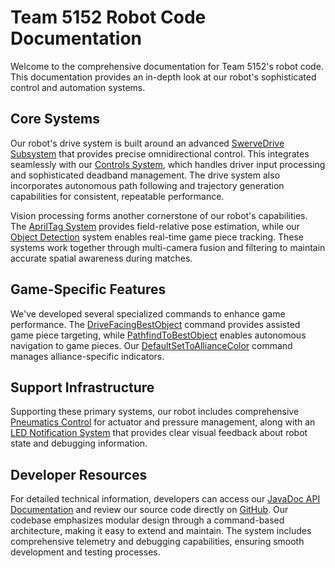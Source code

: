 # Team 5152 Robot Code Documentation

Welcome to the comprehensive documentation for Team 5152's robot code. This documentation provides an in-depth look at our robot's sophisticated control and automation systems.

## Core Systems

Our robot's drive system is built around an advanced [SwerveDrive Subsystem](./library/subsystems/swerve.md) that provides precise omnidirectional control. This integrates seamlessly with our [Controls System](./game/subsystems/controls.md), which handles driver input processing and sophisticated deadband management. The drive system also incorporates autonomous path following and trajectory generation capabilities for consistent, repeatable performance.

Vision processing forms another cornerstone of our robot's capabilities. The [AprilTag System](./library/subsystems/vision/apriltag.md) provides field-relative pose estimation, while our [Object Detection](./library/subsystems/vision/objectdetection.md) system enables real-time game piece tracking. These systems work together through multi-camera fusion and filtering to maintain accurate spatial awareness during matches.

## Game-Specific Features

We've developed several specialized commands to enhance game performance. The [DriveFacingBestObject](./library/commands/drivefacingbestobject.md) command provides assisted game piece targeting, while [PathfindToBestObject](./library/commands/pathfindtobestobject.md) enables autonomous navigation to game pieces. Our [DefaultSetToAllianceColor](./library/commands/defaultsettoalliancecolor.md) command manages alliance-specific indicators.

## Support Infrastructure

Supporting these primary systems, our robot includes comprehensive [Pneumatics Control](./library/subsystems/pneumatics.md) for actuator and pressure management, along with an [LED Notification System](./library/subsystems/bling.md) that provides clear visual feedback about robot state and debugging information.

## Developer Resources

For detailed technical information, developers can access our [JavaDoc API Documentation](./javadoc/) and review our source code directly on [GitHub](https://github.com/5152Alotobots/5152_Template). Our codebase emphasizes modular design through a command-based architecture, making it easy to extend and maintain. The system includes comprehensive telemetry and debugging capabilities, ensuring smooth development and testing processes.
